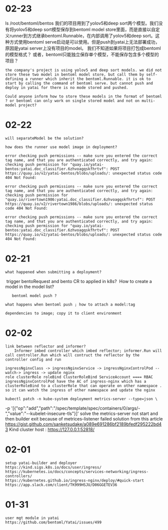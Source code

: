# 02-23

ls /root/bentoml/bentos
    我们的项目用到了yolov5和deep sort两个模型。我们没有将yolov5和deep sort模型保存到bentoml model store里面，而是直接以自定义runner到方式继承bentoml.Runnable，在内部调用了yolov5和deep sort。这种方式使用bentoml serve启动是可以使用。但是push到yatai上无法部署成功，原因是yatai server上没有项目的model。
我们不知道如果将项目打包成bentoml的模型格式？
或者，bentoml只能独立保存单个模型，不能保存包含多个模型的项目？

    the company's project is using yolov5 and deep sort models. we did not store these two model in bentoml model store, but call them by self-defining a runner which inherit the bentoml.Runnable. it is ok to start by calling the command of bentoml serve. but cannot push and deploy in yatai for there is no mode stored and pushed.

    Could anyone inform how to store these models in the format of bentoml ? or bentoml can only work on single stored model and not on multi-model project?
# 02-22

    will separateModel be the solution?

    how does the runner use model image in deployment?

    error checking push permissions -- make sure you entered the correct tag name, and that you are authenticated correctly, and try again: checking push permission for "quay.io/yatai-bentos:yatai.doc_classifier.6zhvoagqskfhrtvf": POST https://quay.io/v2/yatai-bentos/blobs/uploads/: unexpected status code 404 Not Found: 

    error checking push permissions -- make sure you entered the correct tag name, and that you are authenticated correctly, and try again: checking push permission for "quay.io/rivertown1986:yatai.doc_classifier.6zhvoagqskfhrtvf": POST https://quay.io/v2/rivertown1986/blobs/uploads/: unexpected status code 404 Not Found: 
    
    error checking push permissions -- make sure you entered the correct tag name, and that you are authenticated correctly, and try again: checking push permission for "quay.io/yatai-bentos:yatai.doc_classifier.6zhvoagqskfhrtvf": POST https://quay.io/v2/yatai-bentos/blobs/uploads/: unexpected status code 404 Not Found: 

# 02-21
    what happened when submitting a deployment?

​	trigger bentoRequest and bento CR to applied in k8s?
​
    How to create a model in the model list?

    ​	bentoml model push ?

    what happens when bentoml push ; how to attach a model:tag

    dependencies to image; copy it to client environment

# 02-02

    link between reflector and informer?
        Informer imbed controller which imbed reflector; informer.Run will call controller.Run which will contruct the reflector by the controller config and run

    ingressNginxClass -> ingressNginxService -> ingressNginxControlPod --watch-> ingress -> update nginx
    role clusterRole roleBind ClusterRoleBind ServiceAccount ==== RBAC
    ingressNginxControlPod have the AC of ingress-nginx which has a clusterRoleBind to a clusterRole that can operate on other namespace . so it can watch the ingress of other namespace and update the nginx

    kubectl patch -n kube-system deployment metrics-server --type=json \
  -p '[{"op":"add","path":"/spec/template/spec/containers/0/args/-","value":"--kubelet-insecure-tls"}]' solve the metrics-server not start and then builder exit because of metrices-listener failed 
  solution from this article https://gist.github.com/sanketsudake/a089e691286bf2189bfedf295222bd43
    Kind cluster host : https://127.0.0.1:52818/
# 02-01
    setup yatai-builder and deployer
    https://kind.sigs.k8s.io/docs/user/ingress/
    https://kubernetes.io/docs/concepts/services-networking/ingress-controllers/
    https://kubernetes.github.io/ingress-nginx/deploy/#quick-start
    https://app.slack.com/client/TK999HSJU/D06GGETEV36

# 01-31
    user mgt module in yatai
    https://github.com/bentoml/Yatai/issues/499